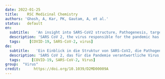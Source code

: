 ```yaml
---
date: 2022-01-25
title:    RSC Medicinal Chemistry 
authors: 'Ghosh, A, Kar, PK, Gautam, A, et al.'
status:   default
en:
  subtitle:   'An insight into SARS-CoV2 structure, Pathogenesis, target hunting for drug development and vaccine initiatives'
  description: 'SARS CoV 2, the virus responsible for the pandemic has been confirmed to be a new coronavirus having 79% and 50% similarity with SARS CoV and MERS CoV respectively. For better understanding of the features of the new virus SARS CoV 2 we have discussed possible correlation between some unique features of the genome of SARS CoV 2 in relation to pathogenesis and transmission. We have also reviewed structural druggable viral and host targets for possible clinical application if any as the cases of reinfection and compromised protection due to emergence of new strains with increased infectivity even after vaccination. We have also discussed on the types of vaccines that are being developed SARS-CoV-2. In this review we have tried to give a brief overview on the fundamental factors of Covid 19 research like basic virology, virus strains and as well as the new emerging techniques and learning-based approaches that can be applied to develop advanced treatment strategies for the management of Covid-19 disease. We further focused on the socioeconomic and demographic factors, oviding some statistical tools that can be useful to control the transmission of the disease.'
  tags:    [COVID-19, SARS-CoV-2, virus]
de: 
  subtitle:   'Ein Einblick in die Struktur von SARS-CoV2, die Pathogenese und die Suche nach Zielen für die Entwicklung von Medikamenten und Impfstoffen'
  description: 'SARS CoV 2, das für die Pandemie verantwortliche Virus, hat sich als neues Coronavirus erwiesen, das zu 79 % mit SARS CoV und zu 50 % mit MERS CoV vergleichbar ist. Zum besseren Verständnis der Merkmale des neuen Virus SARS CoV 2 haben wir mögliche Zusammenhänge zwischen einigen einzigartigen Merkmalen des Genoms von SARS CoV 2 in Bezug auf Pathogenese und Übertragung diskutiert. Wir haben auch strukturelle, medikamentöse Virus- und Wirtsziele für eine mögliche klinische Anwendung überprüft, wenn es Fälle von Reinfektion und beeinträchtigtem Schutz aufgrund des Auftretens neuer Stämme mit erhöhter Infektiosität auch nach der Impfung gibt. Wir haben auch die Arten von Impfstoffen erörtert, die derzeit für SARS-CoV-2 entwickelt werden. In dieser Übersicht haben wir versucht, einen kurzen Überblick über die grundlegenden Faktoren der Covid-19-Forschung zu geben, wie z. B. die grundlegende Virologie, die Virusstämme und auch die neu entstehenden Techniken und lernbasierten Ansätze, die zur Entwicklung fortschrittlicher Behandlungsstrategien für die Behandlung der Covid-19-Krankheit eingesetzt werden können. Außerdem haben wir uns auf die sozioökonomischen und demografischen Faktoren konzentriert und einige statistische Instrumente bereitgestellt, die für die Kontrolle der Übertragung der Krankheit nützlich sein können.'
  tags:     [COVID-19, SARS-CoV-2, Virus]
group:  "Virus"
credit:      https://doi.org/10.1039/D2MD00009A
---
```

